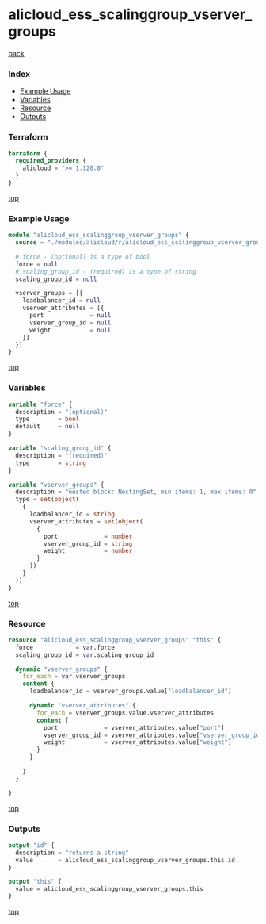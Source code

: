 # alicloud_ess_scalinggroup_vserver_groups

[back](../alicloud.md)

### Index

- [Example Usage](#example-usage)
- [Variables](#variables)
- [Resource](#resource)
- [Outputs](#outputs)

### Terraform

```terraform
terraform {
  required_providers {
    alicloud = ">= 1.120.0"
  }
}
```

[top](#index)

### Example Usage

```terraform
module "alicloud_ess_scalinggroup_vserver_groups" {
  source = "./modules/alicloud/r/alicloud_ess_scalinggroup_vserver_groups"

  # force - (optional) is a type of bool
  force = null
  # scaling_group_id - (required) is a type of string
  scaling_group_id = null

  vserver_groups = [{
    loadbalancer_id = null
    vserver_attributes = [{
      port             = null
      vserver_group_id = null
      weight           = null
    }]
  }]
}
```

[top](#index)

### Variables

```terraform
variable "force" {
  description = "(optional)"
  type        = bool
  default     = null
}

variable "scaling_group_id" {
  description = "(required)"
  type        = string
}

variable "vserver_groups" {
  description = "nested block: NestingSet, min items: 1, max items: 0"
  type = set(object(
    {
      loadbalancer_id = string
      vserver_attributes = set(object(
        {
          port             = number
          vserver_group_id = string
          weight           = number
        }
      ))
    }
  ))
}
```

[top](#index)

### Resource

```terraform
resource "alicloud_ess_scalinggroup_vserver_groups" "this" {
  force            = var.force
  scaling_group_id = var.scaling_group_id

  dynamic "vserver_groups" {
    for_each = var.vserver_groups
    content {
      loadbalancer_id = vserver_groups.value["loadbalancer_id"]

      dynamic "vserver_attributes" {
        for_each = vserver_groups.value.vserver_attributes
        content {
          port             = vserver_attributes.value["port"]
          vserver_group_id = vserver_attributes.value["vserver_group_id"]
          weight           = vserver_attributes.value["weight"]
        }
      }

    }
  }

}
```

[top](#index)

### Outputs

```terraform
output "id" {
  description = "returns a string"
  value       = alicloud_ess_scalinggroup_vserver_groups.this.id
}

output "this" {
  value = alicloud_ess_scalinggroup_vserver_groups.this
}
```

[top](#index)